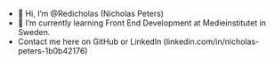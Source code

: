 - 👋 Hi, I’m @Redicholas (Nicholas Peters)
- 🌱 I’m currently learning Front End Development at Medieinstitutet in Sweden.
- Contact me here on GitHub or LinkedIn (linkedin.com/in/nicholas-peters-1b0b42176)

<!---
Redicholas/Redicholas is a ✨ special ✨ repository because its `README.md` (this file) appears on your GitHub profile.
You can click the Preview link to take a look at your changes.
--->
